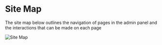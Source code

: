 # Site Map
The site map below outlines the navigation of pages in the admin panel and the interactions that can be made on each page

![Site Map](/images/AdminPanel/SiteMap.png)